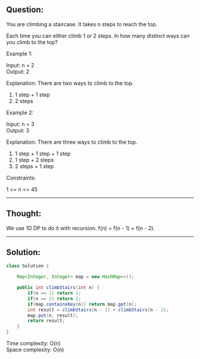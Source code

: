 ## Question:

You are climbing a staircase. It takes n steps to reach the top.  

Each time you can either climb 1 or 2 steps. In how many distinct ways can you climb to the top?   

Example 1:  

Input: n = 2  
Output: 2  

Explanation: There are two ways to climb to the top.  
1. 1 step + 1 step  
2. 2 steps

Example 2:  

Input: n = 3  
Output: 3  

Explanation: There are three ways to climb to the top.  
1. 1 step + 1 step + 1 step  
2. 1 step + 2 steps  
3. 2 steps + 1 step  
 
Constraints:  

1 <= n <= 45  

---
## Thought: 
We use 1D DP to do it with recursion. f(n) = f(n - 1) + f(n - 2).

---
## Solution:
```Java
class Solution {

    Map<Integer, Integer> map = new HashMap<>();

    public int climbStairs(int n) {
        if(n == 1) return 1;
        if(n == 2) return 2;
        if(map.containsKey(n)) return map.get(n);
        int result = climbStairs(n - 1) + climbStairs(n - 2);
        map.put(n, result);
        return result;
    }
}
```
Time complexity: O(n)  
Space complexity: O(n)
